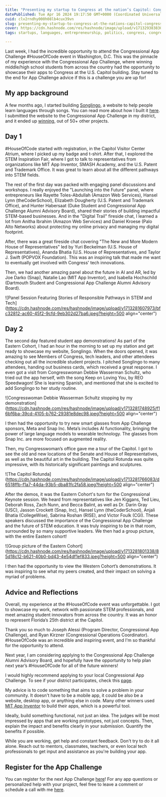 ```yaml
---
title: "Presenting my startup to Congress at the nation’s Capitol: Congressional App Challenge’s #HouseOfCode"
datePublished: Tue Apr 16 2024 19:17:50 GMT+0000 (Coordinated Universal Time)
cuid: clv2rndhy000h08lb4cux39vn
slug: presenting-my-startup-to-congress-at-the-nations-capitol-congressional-app-challenges-houseofcode
cover: https://cdn.hashnode.com/res/hashnode/image/upload/v1713293838308/552d8b7e-e0e3-4535-afb1-55ad230decce.png
tags: startups, languages, entrepreneurship, politics, congress, congressional-app-challenge, houseofcode

---
```


Last week, I had the incredible opportunity to attend the Congressional App Challenge #HouseOfCode event in Washington, D.C. This was the pinnacle of my experience with the Congressional App Challenge, where winning middle/high school students from across the country had the opportunity to showcase their apps to Congress at the U.S. Capitol building. Stay tuned to the end for App Challenge advice if this is a challenge you are up for!

## My app background

A few months ago, I started building [Songlingo](https://song-lingo.com), a website to help people learn languages through songs. You can read more about how I built it [here](https://blog.adamelitzur.com/6-weeks-of-building-my-dream-with-buildspace-nights-weekends). I submitted the website to the Congressional App Challenge in my district, and it ended up [winning](https://www.congressionalappchallenge.us/23-FL25/), out of 50+ other projects.

## Day 1

#HouseOfCode started with registration, in the Capitol Visitor Center Atrium, where I picked up my badge and t-shirt. After that, I explored the STEM Inspiration Fair, where I got to talk to representatives from organizations like MIT App Inventor, SMASH Academy, and the U.S. Patent and Trademark Office. It was great to learn about all the different pathways into STEM fields.

The rest of the first day was packed with engaging panel discussions and workshops. I really enjoyed the "Launching into the Future" panel, where entrepreneurs like Rayette Toles-Abdullah (Amazon Web Services), Hansel Lynn (theCoderSchool), Elizabeth Dougherty (U.S. Patent and Trademark Office), and Hunter Habersaat (Duke Student and Congressional App Challenge Alumni Advisory Board), shared their stories of building impactful STEM-based businesses. And in the "Digital Trail" fireside chat, I learned a lot from Anitha Ibrahim (Amazon Web Services) and Daniel Kroese (Palo Alto Networks) about protecting my online privacy and managing my digital footprint.

After, there was a great fireside chat covering "The New and More Modern House of Representatives" led by Yuri Beckelman (U.S. House of Representatives), Ananda Bhatia (U.S. House of Representatives, and Taylor J. Swift (POPVOX Foundation). This was an inspiring talk that made me want to eventually get involved with Congress' tech innovations.

Then, we had another amazing panel about the future in AI and AR, led by Joe Darko (Snap), Natalie Lao (MIT App Inventor), and Isabella Hochschild (Dartmouth Student and Congressional App Challenge Alumni Advisory Board).

![Panel Session Featuring Stories of Responsible Pathways in STEM and Tech](https://cdn.hashnode.com/res/hashnode/image/upload/v1713281607973/bfc32812-ac60-45f2-9cfd-9eb302d27ba6.jpeg?height=500 align="center")

## Day 2

The second day featured student app demonstrations! As part of the Eastern Cohort, I had an hour in the morning to set up my station and get ready to showcase my website, Songlingo. When the doors opened, it was amazing to see Members of Congress, tech leaders, and other attendees checking out all the incredible student projects. I pitched Songlingo to many attendees, handing out business cards, which received a great response. I even got a visit from Congresswoman Debbie Wasserman Schultz, who tried out the app herself, with the song Keep on Loving You, by REO Speedwagon! She is learning Spanish, and mentioned that she is excited to add Songlingo to her study routine.

![Congresswoman Debbie Wasserman Schultz stopping by my demonstration](https://cdn.hashnode.com/res/hashnode/image/upload/v1713281748925/f16bf6ba-39cd-4105-b762-29381e8dec98.jpeg?height=500 align="center")

I then had the opportunity to try new smart glasses from App Challenge sponsors, Meta and Snap Inc. Meta’s includes AI functionality, bringing the power of large language models to wearable technology. The glasses from Snap Inc. are more focused on augmented reality.

Then, my Congresswoman’s office gave me a tour of the Capitol. I got to see the old and new locations of the Senate and House of Representatives, as well as the beautiful art in the building. The Capitol Rotunda was quite impressive, with its historically significant paintings and sculptures.

![The Capitol Rotunda](https://cdn.hashnode.com/res/hashnode/image/upload/v1713281766083/d6518ffb-f1a7-44da-93b5-dba81fc2fa58.jpeg?height=500 align="center")

After the demos, it was the Eastern Cohort's turn for the Congressional Keynote session. We heard from representatives like Jen Kiggans, Ted Lieu, Deborah Ross, Zach Nunn, and Becca Balint, as well as Dr. Darin Gray (USC), Jasson Crockett (Snap, Inc), Hansel Lynn (theCoderSchool), Anjali Bhatia (CollegeWise), Sabrina Roshan (RISE), and Victor Foulk (CGI). These speakers discussed the importance of the Congressional App Challenge and the future of STEM education. It was truly inspiring to be in that room, surrounded by so many supportive leaders. We then had a group picture, with the entire Eastern cohort!

![Group picture of the Eastern Cohort](https://cdn.hashnode.com/res/hashnode/image/upload/v1713281801338/85d18c12-b621-40b0-bd43-4e54df1ef833.jpeg?height=500 align="center")

I then had the opportunity to view the Western Cohort’s demonstrations. It was inspiring to see what my peers created, and their impact on solving a myriad of problems.

## Advice and Reflections

Overall, my experience at the #HouseOfCode event was unforgettable. I got to showcase my work, network with passionate STEM professionals, and meet amazing student innovators from across the country. It was an honor to represent Florida’s 25th district at the Capitol.

Thank you so much to Joseph Alessi (Program Director, Congressional App Challenge), and Ryan Kirzner (Congressional Operations Coordinator). #HouseOfCode was an incredible and inspiring event, and I'm so thankful for the opportunity to attend.

Next year, I am considering applying to the Congressional App Challenge Alumni Advisory Board, and hopefully have the opportunity to help plan next year’s #HouseOfCode for all of the future winners!

I would highly recommend applying to your local Congressional App Challenge. To see if your district participates, check this [page](https://www.congressionalappchallenge.us/students/participating-districts/).

My advice is to code something that aims to solve a problem in your community. It doesn't have to be a mobile app, it could be also be a website, desktop app, or anything else in code. Many other winners used [MIT App Inventor](https://appinventor.mit.edu/) to build their apps, which is a powerful tool.

Ideally, build something functional, not just an idea. The judges will be most impressed by apps that are working prototypes, not just concepts. Then, explain the impact and benefits clearly in your submission. Quantify the benefits if possible.

While you are working, get help and constant feedback. Don't try to do it all alone. Reach out to mentors, classmates, teachers, or even local tech professionals to get input and assistance as you're building your app.

## Register for the App Challenge

You can register for the next App Challenge [here](https://www.congressionalappchallenge.us/)! For any app questions or personalized help with your project, feel free to leave a comment or schedule a call with me [here](https://cal.com/adamelitzur).